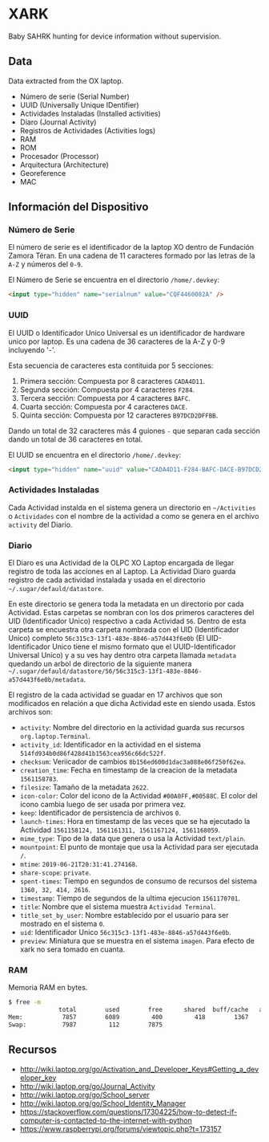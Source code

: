 # XARK

Baby SAHRK hunting for device information without supervision.

## Data

Data extracted from the OX laptop.

- Número de serie (Serial Number)
- UUID (Universally Unique IDentifier)
- Actividades Instaladas (Installed activities)
- Diaro (Journal Activity)
- Registros de Actividades (Activities logs)
- RAM
- ROM
- Procesador (Processor)
- Arquitectura (Architecture)
- Georeference
- MAC

## Información del Dispositivo

### Número de Serie

El número de serie es el identificador de la laptop XO dentro de Fundación Zamora Téran. En una cadena de 11 caracteres formado por las letras de la `A-Z` y números del `0-9`.

El Número de Serie se encuentra en el directorio `/home/.devkey`:

```html
<input type="hidden" name="serialnum" value="CQF4460082A" />
```

### UUID

El UUID o Identificador Unico Universal es un identificador de hardware unico por laptop. Es una cadena de 36 caracteres de la A-Z y 0-9 incluyendo '-'.

Esta secuencia de caracteres esta contituida por 5 secciones:

1. Primera sección: Compuesta por 8 caracteres `CADA4D11`.
2. Segunda sección: Compuesta por 4 caracteres `F284`.
3. Tercera sección: Compuesta por 4 caracteres `BAFC`.
4. Cuarta sección: Compuesta por 4 caracteres `DACE`.
5. Quinta sección: Compuesta por 12 caracteres `B97DCD2DFFBB`.

Dando un total de 32 caracteres más 4 guiones `-` que separan cada sección dando un total de 36 caracteres en total.

El UUID se encuentra en el directorio `/home/.devkey`:

```html
<input type="hidden" name="uuid" value="CADA4D11-F284-BAFC-DACE-B97DCD2DFFBB" />
```

### Actividades Instaladas

Cada Actividad instalda en el sistema genera un directorio en `~/Activities` o `Actividades` con el nombre de la actividad a como se genera en el archivo `activity` del Diario.

### Diario

El Diaro es una Actividad de la OLPC XO Laptop encargada de llegar registro de toda las acciones en al Laptop. La Actividad Diaro guarda registro de cada actividad instalada y usada en el directorio `~/.sugar/defauld/datastore`.

En este directorio se genera toda la metadata en un directorio por cada Actividad. Estas carpetas se nombran con los dos primeros caracteres del UID (Identificador Unico) respectivo a cada Actividad `56`. Dentro de esta carpeta se encuestra otra carpeta nombrada con el UID (Identificador Unico) completo `56c315c3-13f1-483e-8846-a57d443f6e0b` (El UID-Identificador Unico tiene el mismo formato que el UUID-Identificador Universal Unico) y a su ves hay dentro otra carpeta llamada `metadata` quedando un arbol de directorio de la siguiente manera `~/.sugar/defauld/datastore/56/56c315c3-13f1-483e-8846-a57d443f6e0b/metadata`.

El registro de la cada actividad se guadar en 17 archivos que son modificados en relación a que dicha Actividad este en siendo usada. Estos archivos son:

- `activity`: Nombre del directorio en la actividad guarda sus recursos `org.laptop.Terminal`.
- `activity_id`: Identificador en la actividad en el sistema `514fd934b0d86f428d41b1563cea956c66dc522f`.
- `checksum`: Veriicador de cambios `8b156ed600d1dac3a088e06f250f62ea`.
- `creation_time`: Fecha en timestamp de la creacion de la metadata `1561158783`.
- `filesize`: Tamaño de la metadata `2622`.
- `icon-color`: Color del icono de la Actividad `#00A0FF,#00588C`. El color del icono cambia luego de ser usada por primera vez.
- `keep`: Identificador de persistencia de archivos `0`.
- `launch-times`: Hora en timestamp de las veces que se ha ejecutado la Actividad `1561158124, 1561161311, 1561167124, 1561168059`.
- `mime_type`: Tipo de la data que genera o usa la Actividad `text/plain`.
- `mountpoint`: El punto de montaje que usa la Actividad para ser ejecutada `/`.
- `mtime`: `2019-06-21T20:31:41.274168`.
- `share-scope`: `private`.
- `spent-times`: Tiempo en segundos de consumo de recursos del sistema `1360, 32, 414, 2616`.
- `timestamp`: Tiempo de segundos de la ultima ejecucion `1561170701`.
- `title`: Nombre que el sistema muestra `Actividad Terminal`.
- `title_set_by_user`: Nombre establecido por el usuario para ser mostrado en el sistema `0`.
- `uid`: Identificador Unico `56c315c3-13f1-483e-8846-a57d443f6e0b`.
- `preview`: Miniatura que se muestra en el sistema `imagen`. Para efecto de xark no sera tomado en cuanta.

### RAM

Memoria RAM en bytes.

```bash
$ free -m
              total        used        free      shared  buff/cache   available
Mem:           7857        6089         400         418        1367         965
Swap:          7987         112        7875
```

## Recursos

- <http://wiki.laptop.org/go/Activation_and_Developer_Keys#Getting_a_developer_key>
- <http://wiki.laptop.org/go/Journal_Activity>
- <http://wiki.laptop.org/go/School_server>
- <http://wiki.laptop.org/go/School_Identity_Manager>
- <https://stackoverflow.com/questions/17304225/how-to-detect-if-computer-is-contacted-to-the-internet-with-python>
- <https://www.raspberrypi.org/forums/viewtopic.php?t=173157>
